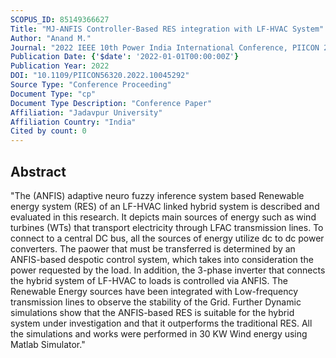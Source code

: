 ```yaml
---
SCOPUS_ID: 85149366627
Title: "MJ-ANFIS Controller-Based RES integration with LF-HVAC System"
Author: "Anand M."
Journal: "2022 IEEE 10th Power India International Conference, PIICON 2022"
Publication Date: {'$date': '2022-01-01T00:00:00Z'}
Publication Year: 2022
DOI: "10.1109/PIICON56320.2022.10045292"
Source Type: "Conference Proceeding"
Document Type: "cp"
Document Type Description: "Conference Paper"
Affiliation: "Jadavpur University"
Affiliation Country: "India"
Cited by count: 0
---
```


## Abstract
"The (ANFIS) adaptive neuro fuzzy inference system based Renewable energy system (RES) of an LF-HVAC linked hybrid system is described and evaluated in this research. It depicts main sources of energy such as wind turbines (WTs) that transport electricity through LFAC transmission lines. To connect to a central DC bus, all the sources of energy utilize dc to dc power converters. The paower that must be transferred is determined by an ANFIS-based despotic control system, which takes into consideration the power requested by the load. In addition, the 3-phase inverter that connects the hybrid system of LF-HVAC to loads is controlled via ANFIS. The Renewable Energy sources have been integrated with Low-frequency transmission lines to observe the stability of the Grid. Further Dynamic simulations show that the ANFIS-based RES is suitable for the hybrid system under investigation and that it outperforms the traditional RES. All the simulations and works were performed in 30 KW Wind energy using Matlab Simulator."
